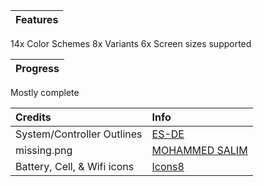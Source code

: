 Features|
--------|
14x Color Schemes
8x Variants
6x Screen sizes supported

Progress|
--------|
Mostly complete

Credits|Info
:------|:---
System/Controller Outlines|[ES-DE](https://gitlab.com/es-de/themes)
missing.png|[MOHAMMED SALIM](https://thenounproject.com/creator/salim.miah24)
Battery, Cell, & Wifi icons|[Icons8](https://icons8.com)
